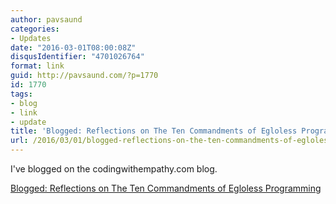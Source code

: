 ```yaml
---
author: pavsaund
categories:
- Updates
date: "2016-03-01T08:00:08Z"
disqusIdentifier: "4701026764"
format: link
guid: http://pavsaund.com/?p=1770
id: 1770
tags:
- blog
- link
- update
title: 'Blogged: Reflections on The Ten Commandments of Egloless Programming'
url: /2016/03/01/blogged-reflections-on-the-ten-commandments-of-egloless-programming/
---
```


I've blogged on the codingwithempathy.com blog.

<a href="http://codingwithempathy.com/2016/03/01/reflections-on-the-ten-commandments-of-egoless-programming/">Blogged: Reflections on The Ten Commandments of Egloless Programming</a>